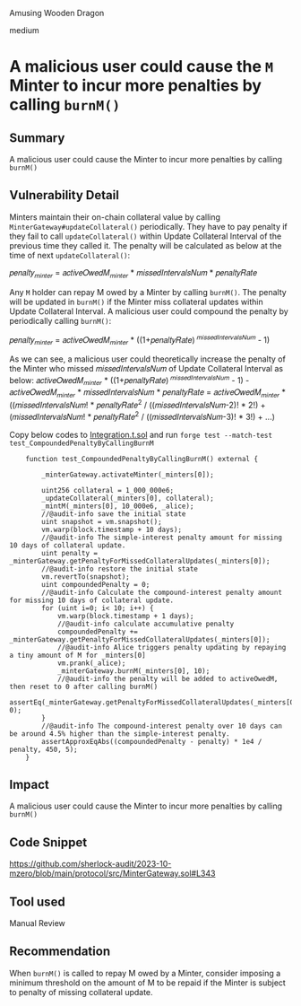 Amusing Wooden Dragon

medium

# A malicious user could cause the `M` Minter to incur more penalties by calling `burnM()`

## Summary
A malicious user could cause the Minter to incur more penalties by calling `burnM()`
## Vulnerability Detail
Minters maintain their on-chain collateral value by calling `MinterGateway#updateCollateral()` periodically. They have to  pay penalty if they fail to call `updateCollateral()` within Update Collateral Interval of the previous time they called it. The penalty will be calculated as below at the time of next `updateCollateral()`:

𝑝𝑒𝑛𝑎𝑙𝑡𝑦<sub>𝑚𝑖𝑛𝑡𝑒𝑟</sub> = 𝑎𝑐𝑡𝑖𝑣𝑒𝑂𝑤𝑒𝑑𝑀<sub>𝑚𝑖𝑛𝑡𝑒𝑟</sub> * 𝑚𝑖𝑠𝑠𝑒𝑑𝐼𝑛𝑡𝑒𝑟𝑣𝑎𝑙𝑠𝑁𝑢𝑚 * 𝑝𝑒𝑛𝑎𝑙𝑡𝑦𝑅𝑎𝑡𝑒

Any `M` holder can repay M owed by a Minter by calling `burnM()`.  The penalty will be updated in `burnM()` if the Minter miss collateral updates within Update Collateral Interval.  A malicious user could compound the penalty by periodically calling `burnM()`:

𝑝𝑒𝑛𝑎𝑙𝑡𝑦<sub>𝑚𝑖𝑛𝑡𝑒𝑟</sub> = 𝑎𝑐𝑡𝑖𝑣𝑒𝑂𝑤𝑒𝑑𝑀<sub>𝑚𝑖𝑛𝑡𝑒𝑟</sub> * ((1+𝑝𝑒𝑛𝑎𝑙𝑡𝑦𝑅𝑎𝑡𝑒)<sup> 𝑚𝑖𝑠𝑠𝑒𝑑𝐼𝑛𝑡𝑒𝑟𝑣𝑎𝑙𝑠𝑁𝑢𝑚</sup> - 1) 

As we can see, a malicious user could theoretically increase the penalty of the Minter who missed 𝑚𝑖𝑠𝑠𝑒𝑑𝐼𝑛𝑡𝑒𝑟𝑣𝑎𝑙𝑠𝑁𝑢𝑚 of Update Collateral Interval as below:
𝑎𝑐𝑡𝑖𝑣𝑒𝑂𝑤𝑒𝑑𝑀<sub>𝑚𝑖𝑛𝑡𝑒𝑟</sub> * ((1+𝑝𝑒𝑛𝑎𝑙𝑡𝑦𝑅𝑎𝑡𝑒)<sup> 𝑚𝑖𝑠𝑠𝑒𝑑𝐼𝑛𝑡𝑒𝑟𝑣𝑎𝑙𝑠𝑁𝑢𝑚</sup> - 1)  - 𝑎𝑐𝑡𝑖𝑣𝑒𝑂𝑤𝑒𝑑𝑀<sub>𝑚𝑖𝑛𝑡𝑒𝑟</sub> * 𝑚𝑖𝑠𝑠𝑒𝑑𝐼𝑛𝑡𝑒𝑟𝑣𝑎𝑙𝑠𝑁𝑢𝑚 * 𝑝𝑒𝑛𝑎𝑙𝑡𝑦𝑅𝑎𝑡𝑒 
=  𝑎𝑐𝑡𝑖𝑣𝑒𝑂𝑤𝑒𝑑𝑀<sub>𝑚𝑖𝑛𝑡𝑒𝑟</sub> * ((𝑚𝑖𝑠𝑠𝑒𝑑𝐼𝑛𝑡𝑒𝑟𝑣𝑎𝑙𝑠𝑁𝑢𝑚! * 𝑝𝑒𝑛𝑎𝑙𝑡𝑦𝑅𝑎𝑡𝑒<sup>2</sup> / ((𝑚𝑖𝑠𝑠𝑒𝑑𝐼𝑛𝑡𝑒𝑟𝑣𝑎𝑙𝑠𝑁𝑢𝑚-2)! * 2!) + (𝑚𝑖𝑠𝑠𝑒𝑑𝐼𝑛𝑡𝑒𝑟𝑣𝑎𝑙𝑠𝑁𝑢𝑚! * 𝑝𝑒𝑛𝑎𝑙𝑡𝑦𝑅𝑎𝑡𝑒<sup>2</sup> / ((𝑚𝑖𝑠𝑠𝑒𝑑𝐼𝑛𝑡𝑒𝑟𝑣𝑎𝑙𝑠𝑁𝑢𝑚-3)! * 3!) + ...)

Copy below codes to [Integration.t.sol](https://github.com/sherlock-audit/2023-10-mzero/blob/main/protocol/test/integration/Integration.t.sol) and run `forge test --match-test test_CompoundedPenaltyByCallingBurnM`

```solidity
    function test_CompoundedPenaltyByCallingBurnM() external {

        _minterGateway.activateMinter(_minters[0]);

        uint256 collateral = 1_000_000e6;
        _updateCollateral(_minters[0], collateral);
        _mintM(_minters[0], 10_000e6, _alice);
        //@audit-info save the initial state
        uint snapshot = vm.snapshot();
        vm.warp(block.timestamp + 10 days);
        //@audit-info The simple-interest penalty amount for missing 10 days of collateral update.
        uint penalty = _minterGateway.getPenaltyForMissedCollateralUpdates(_minters[0]);
        //@audit-info restore the initial state
        vm.revertTo(snapshot);
        uint compoundedPenalty = 0;
        //@audit-info Calculate the compound-interest penalty amount for missing 10 days of collateral update.
        for (uint i=0; i< 10; i++) {
            vm.warp(block.timestamp + 1 days);
            //@audit-info calculate accumulative penalty
            compoundedPenalty += _minterGateway.getPenaltyForMissedCollateralUpdates(_minters[0]);
            //@audit-info Alice triggers penalty updating by repaying a tiny amount of M for _minters[0]
            vm.prank(_alice);
            _minterGateway.burnM(_minters[0], 10);
            //@audit-info the penalty will be added to activeOwedM, then reset to 0 after calling burnM() 
            assertEq(_minterGateway.getPenaltyForMissedCollateralUpdates(_minters[0]), 0);
        }
        //@audit-info The compound-interest penalty over 10 days can be around 4.5% higher than the simple-interest penalty.
        assertApproxEqAbs((compoundedPenalty - penalty) * 1e4 / penalty, 450, 5);
    }
```
## Impact
A malicious user could cause the Minter to incur more penalties by calling `burnM()`
## Code Snippet
https://github.com/sherlock-audit/2023-10-mzero/blob/main/protocol/src/MinterGateway.sol#L343
## Tool used

Manual Review

## Recommendation
When `burnM()` is called to repay M owed by a Minter, consider imposing a minimum threshold on the amount of M to be repaid if the Minter is subject to penalty of missing collateral update.
